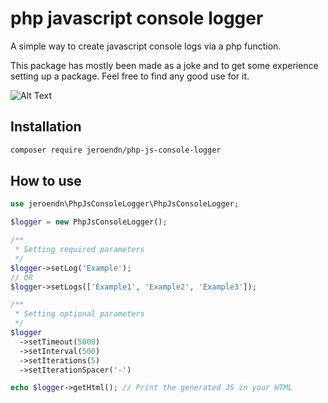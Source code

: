 # php javascript console logger
A simple way to create javascript console logs via a php function.

This package has mostly been made as a joke and to get some experience setting up a package. Feel free to find any good use for it.

![Alt Text](https://jeroendn.nl/media/ConsoleRickRoll.gif)

## Installation
```bash
composer require jeroendn/php-js-console-logger
```

## How to use
```php
use jeroendn\PhpJsConsoleLogger\PhpJsConsoleLogger;

$logger = new PhpJsConsoleLogger();

/**
 * Setting required parameters
 */
$logger->setLog('Example');
// OR
$logger->setLogs(['Example1', 'Example2', 'Example3']);

/**
 * Setting optional parameters
 */
$logger
  ->setTimeout(5000)
  ->setInterval(500)
  ->setIterations(5)
  ->setIterationSpacer('-')

echo $logger->getHtml(); // Print the generated JS in your HTML
```
